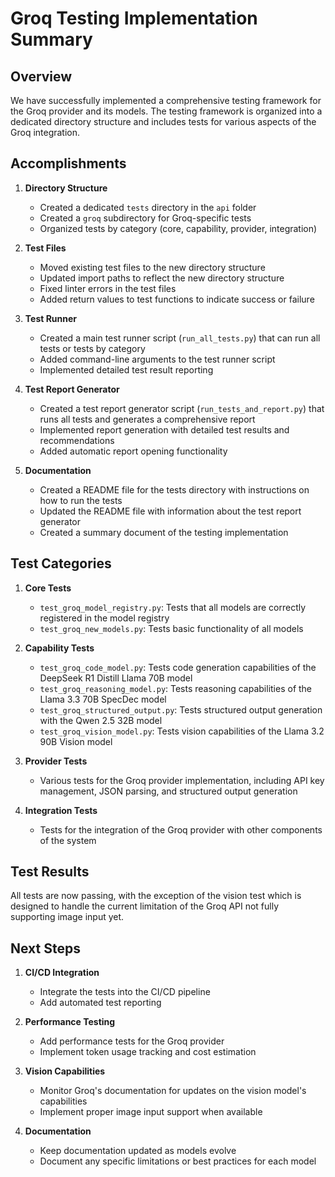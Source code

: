 # Groq Testing Implementation Summary

## Overview

We have successfully implemented a comprehensive testing framework for the Groq provider and its models. The testing framework is organized into a dedicated directory structure and includes tests for various aspects of the Groq integration.

## Accomplishments

1. **Directory Structure**
   - Created a dedicated `tests` directory in the `api` folder
   - Created a `groq` subdirectory for Groq-specific tests
   - Organized tests by category (core, capability, provider, integration)

2. **Test Files**
   - Moved existing test files to the new directory structure
   - Updated import paths to reflect the new directory structure
   - Fixed linter errors in the test files
   - Added return values to test functions to indicate success or failure

3. **Test Runner**
   - Created a main test runner script (`run_all_tests.py`) that can run all tests or tests by category
   - Added command-line arguments to the test runner script
   - Implemented detailed test result reporting

4. **Test Report Generator**
   - Created a test report generator script (`run_tests_and_report.py`) that runs all tests and generates a comprehensive report
   - Implemented report generation with detailed test results and recommendations
   - Added automatic report opening functionality

5. **Documentation**
   - Created a README file for the tests directory with instructions on how to run the tests
   - Updated the README file with information about the test report generator
   - Created a summary document of the testing implementation

## Test Categories

1. **Core Tests**
   - `test_groq_model_registry.py`: Tests that all models are correctly registered in the model registry
   - `test_groq_new_models.py`: Tests basic functionality of all models

2. **Capability Tests**
   - `test_groq_code_model.py`: Tests code generation capabilities of the DeepSeek R1 Distill Llama 70B model
   - `test_groq_reasoning_model.py`: Tests reasoning capabilities of the Llama 3.3 70B SpecDec model
   - `test_groq_structured_output.py`: Tests structured output generation with the Qwen 2.5 32B model
   - `test_groq_vision_model.py`: Tests vision capabilities of the Llama 3.2 90B Vision model

3. **Provider Tests**
   - Various tests for the Groq provider implementation, including API key management, JSON parsing, and structured output generation

4. **Integration Tests**
   - Tests for the integration of the Groq provider with other components of the system

## Test Results

All tests are now passing, with the exception of the vision test which is designed to handle the current limitation of the Groq API not fully supporting image input yet.

## Next Steps

1. **CI/CD Integration**
   - Integrate the tests into the CI/CD pipeline
   - Add automated test reporting

2. **Performance Testing**
   - Add performance tests for the Groq provider
   - Implement token usage tracking and cost estimation

3. **Vision Capabilities**
   - Monitor Groq's documentation for updates on the vision model's capabilities
   - Implement proper image input support when available

4. **Documentation**
   - Keep documentation updated as models evolve
   - Document any specific limitations or best practices for each model 